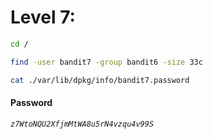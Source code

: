 # Level 7: 
```sh
cd /
```
```sh
find -user bandit7 -group bandit6 -size 33c
```
```sh
cat ./var/lib/dpkg/info/bandit7.password
```
#### Password
*`z7WtoNQU2XfjmMtWA8u5rN4vzqu4v99S`*
